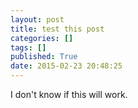 ```yaml
---
layout: post
title: test this post
categories: []
tags: []
published: True
date: 2015-02-23 20:48:25
---
```


I don't know if this will work.